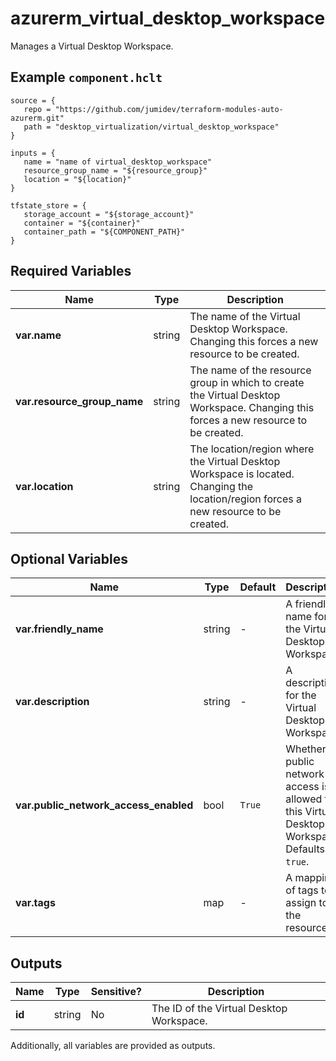 # azurerm_virtual_desktop_workspace

Manages a Virtual Desktop Workspace.

## Example `component.hclt`

```hcl
source = {
   repo = "https://github.com/jumidev/terraform-modules-auto-azurerm.git" 
   path = "desktop_virtualization/virtual_desktop_workspace" 
}

inputs = {
   name = "name of virtual_desktop_workspace" 
   resource_group_name = "${resource_group}" 
   location = "${location}" 
}

tfstate_store = {
   storage_account = "${storage_account}" 
   container = "${container}" 
   container_path = "${COMPONENT_PATH}" 
}

```

## Required Variables

| Name | Type |  Description |
| ---- | --------- |  ----------- |
| **var.name** | string |  The name of the Virtual Desktop Workspace. Changing this forces a new resource to be created. | 
| **var.resource_group_name** | string |  The name of the resource group in which to create the Virtual Desktop Workspace. Changing this forces a new resource to be created. | 
| **var.location** | string |  The location/region where the Virtual Desktop Workspace is located. Changing the location/region forces a new resource to be created. | 

## Optional Variables

| Name | Type |  Default  |  Description |
| ---- | --------- |  ----------- | ----------- |
| **var.friendly_name** | string |  -  |  A friendly name for the Virtual Desktop Workspace. | 
| **var.description** | string |  -  |  A description for the Virtual Desktop Workspace. | 
| **var.public_network_access_enabled** | bool |  `True`  |  Whether public network access is allowed for this Virtual Desktop Workspace. Defaults to `true`. | 
| **var.tags** | map |  -  |  A mapping of tags to assign to the resource. | 



## Outputs

| Name | Type | Sensitive? | Description |
| ---- | ---- | --------- | --------- |
| **id** | string | No  | The ID of the Virtual Desktop Workspace. | 

Additionally, all variables are provided as outputs.
